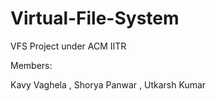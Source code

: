 # Virtual-File-System
VFS Project under ACM IITR

Members: 

Kavy Vaghela , Shorya Panwar , Utkarsh Kumar
